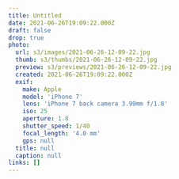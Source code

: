```yaml
---
title: Untitled
date: 2021-06-26T19:09:22.000Z
draft: false
drop: true
photo:
  url: s3/images/2021-06-26-12-09-22.jpg
  thumb: s3/thumbs/2021-06-26-12-09-22.jpg
  preview: s3/previews/2021-06-26-12-09-22.jpg
  created: 2021-06-26T19:09:22.000Z
  exif:
    make: Apple
    model: 'iPhone 7'
    lens: 'iPhone 7 back camera 3.99mm f/1.8'
    iso: 25
    aperture: 1.8
    shutter_speed: 1/40
    focal_length: '4.0 mm'
    gps: null
  title: null
  caption: null
links: []
---
```

